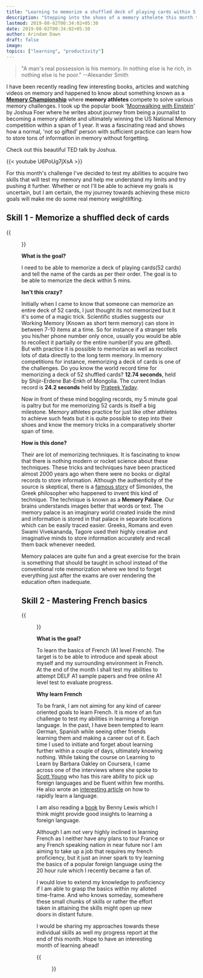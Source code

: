 ```yaml
---
title: "Learning to memorize a shuffled deck of playing cards within 5 mins and mastering French basics"
description: "Stepping into the shoes of a memory athelete this month to explore my memory threshold and dive into some new language learning for the 1st time."
lastmod: 2019-08-02T00:34:02+05:30
date: 2019-08-02T00:34:02+05:30
author: Arindam Dawn
draft: false
image:
topics: ["learning", "productivity"]
---
```


> "A man's real possession is his memory. In nothing else is he rich, in nothing else is he poor."
> --Alexander Smith

I have been recently reading few interesting books, articles and watching videos on memory and happened to know about something known as a **[Memory Championship](https://en.wikipedia.org/wiki/World_Memory_Championships)** where **memory athletes** compete to solve various memory challenges. I took up the popular book '[Moonwalking with Einstein](https://en.wikipedia.org/wiki/World_Memory_Championships)' by Joshua Foer where he writes about journey from being a journalist to becoming a memory athlete and ultimately winning the US National Memory competition within a span of 1 year. It was a fascinating read and shows how a normal, 'not so gifted' person with sufficient practice can learn how to store tons of information in memory without forgetting.

Check out this beautiful TED talk by Joshua.

{{< youtube U6PoUg7jXsA >}}

For this month's challenge I've decided to test my abilities to acquire two skills that will test my memory and help me understand my limits and try pushing it further. Whether or not I'll be able to achieve my goals is uncertain, but I am certain, the my journey towards achieving these micro goals will make me do some real memory weightlifting.

## Skill 1 - Memorize a shuffled deck of cards

{{<figure src= "https://images.pexels.com/photos/102107/pexels-photo-102107.jpeg?auto=compress&cs=tinysrgb&dpr=2&h=650&w=940" caption= "Photo by mali maeder from Pexels" class="tc">}}

**What is the goal?**

I need to be able to memorize a deck of playing cards(52 cards) and tell the name of the cards as per their order. The goal is to be able to memorize the deck within 5 mins.

**Isn't this crazy?**

Initially when I came to know that someone can memorize an entire deck of 52 cards, I just thought its not memorized but it it's some of a magic trick. Scientific studies suggests our Working Memory (Known as short term memory) can store in between 7-10 items at a time. So for instance if a stranger tells you his/her phone number only once, usually you would be able to recollect it partially or the entire number(if you are gifted). But with practice it is possible to memorize as well as recollect lots of data directly to the long term memory. In memory competitions for instance, memorizing a deck of cards is one of the challenges. Do you know the world record time for memorizing a deck of 52 shuffled cards? **12.74 seconds**, held by Shijir-Erdene Bat-Enkh of Mongolia.
The current Indian record is **24.2 seconds** held by [Prateek Yadav](http://www.world-memory-statistics.com/competitor.php?id=2068).

Now in front of these mind boggling records, my 5 minute goal is paltry but for me memorizing 52 cards is itself a big milestone. Memory athletes practice for just like other athletes to achieve such feats but it is quite possible to step into their shoes and know the memory tricks in a comparatively shorter span of time.

**How is this done?**

Their are lot of memorizing techniques. It is fascinating to know that there is nothing modern or rocket science about these techniques. These tricks and techniques have been practiced almost 2000 years ago when there were no books or digital records to store information. Although the authenticity of the source is skeptical, there is a [famous story](https://memorise.org/memory-training-history/simonides) of Simonides, the Greek philosopher who happened to invent this kind of technique. The technique is known as a **Memory Palace**. Our brains understands images better that words or text. The memory palace is an imaginary world created inside the mind and information is stored in that palace in separate locations which can be easily traced easier. Greeks, Romans and even Swami Vivekananda, Tagore used their highly creative and imaginative minds to store information accurately and recall them back whenever needed.

Memory palaces are quite fun and a great exercise for the brain is something that should be taught in school instead of the conventional rote memorization where we tend to forget everything just after the exams are over rendering the education often inadequate.

## Skill 2 - Mastering French basics

{{<figure src= "https://images.pexels.com/photos/115740/pexels-photo-115740.jpeg?auto=compress&cs=tinysrgb&dpr=2&h=650&w=940" caption= "I didn't mean french fries!😃 - Photo by Marco Fischer from Pexels" class="tc">}}

**What is the goal?**

To learn the basics of French (A1 level French). The target is to be able to introduce and speak about myself and my surrounding environment in French. At the end of the month I shall test my abilities to attempt DELF A1 sample papers and free online A1 level test to evaluate progress.

**Why learn French**

To be frank, I am not aiming for any kind of career oriented goals to learn French. It is more of an fun challenge to test my abilities in learning a foreign language. In the past, I have been tempted to learn German, Spanish while seeing other friends learning them and making a career out of it. Each time I used to initiate and forget about learning further within a couple of days, ultimately knowing nothing. While taking the course on Learning to Learn by Barbara Oakley on Coursera, I came across one of the interviews where she spoke to [Scott Young](https://www.scotthyoung.com/blog/about/) who has this rare ability to pick up foreign languages and be fluent within few months. He also wrote an [interesting article](https://www.scotthyoung.com/blog/2019/03/20/learn-language-fast/) on how to rapidly learn a language.

I am also reading a [book](https://amzn.to/2KmjOuu) by Benny Lewis which I think might provide good insights to learning a foreign language.

Although I am not very highly inclined in learning French as I neither have any plans to tour France or any French speaking nation in near future nor I am aiming to take up a job that requires my french proficiency, but it just an inner spark to try learning the basics of a popular foreign language using the 20 hour rule which I recently became a fan of.

I would love to extend my knowledge to proficiency if I am able to grasp the basics within my alloted time-frame. And who knows someday, somewhere these small chunks of skills or rather the effort taken in attaining the skills might open up new doors in distant future.

I would be sharing my approaches towards these individual skills as well my progress report at the end of this month. Hope to have an interesting month of learning ahead!

{{<figure src= "https://media.giphy.com/media/fhAwk4DnqNgw8/giphy.gif" caption= "Get Set Go..." class="tc">}}
